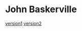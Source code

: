 # John Baskerville
[version1](https://amcstay.github.io/baskerville/baskerville.html)
[version2](https://amcstay.github.io/baskerville/baskervilletwo.html)
